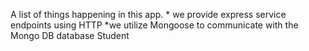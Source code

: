 

A list of things happening in this app. 
    * we provide express service endpoints using HTTP
    *we utilize Mongoose to communicate with the Mongo DB database Student